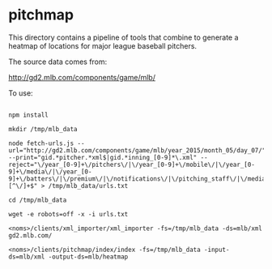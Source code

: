 # pitchmap

This directory contains a pipeline of tools that combine to generate a heatmap of locations for major league baseball pitchers.

The source data comes from:

http://gd2.mlb.com/components/game/mlb/

To use:

```

npm install

mkdir /tmp/mlb_data

node fetch-urls.js --url="http://gd2.mlb.com/components/game/mlb/year_2015/month_05/day_07/" --print="gid.*pitcher.*xml$|gid.*inning_[0-9]*\.xml" --reject="\/year_[0-9]+\/pitchers\/|\/year_[0-9]+\/mobile\/|\/year_[0-9]+\/media\/|\/year_[0-9]+\/batters\/|\/premium\/|\/notifications\/|\/pitching_staff\/|\/media\/|\/batters\/|\/[^\/]+\.[^\/]+$" > /tmp/mlb_data/urls.txt

cd /tmp/mlb_data

wget -e robots=off -x -i urls.txt

<noms>/clients/xml_importer/xml_importer -fs=/tmp/mlb_data -ds=mlb/xml  gd2.mlb.com/

<noms>/clients/pitchmap/index/index -fs=/tmp/mlb_data -input-ds=mlb/xml -output-ds=mlb/heatmap
```
